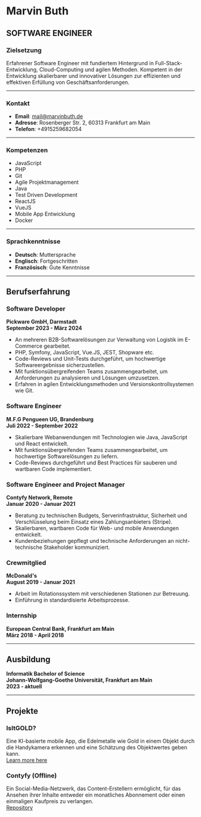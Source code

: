# Marvin Buth

## SOFTWARE ENGINEER

### Zielsetzung
Erfahrener Software Engineer mit fundiertem Hintergrund in Full-Stack-Entwicklung, Cloud-Computing und agilen Methoden. Kompetent in der Entwicklung skalierbarer und innovativer Lösungen zur effizienten und effektiven Erfüllung von Geschäftsanforderungen.

---

### Kontakt
- **Email**: mail@marvinbuth.de
- **Adresse**: Rosenberger Str. 2, 60313 Frankfurt am Main
- **Telefon**: +4915259682054

---

### Kompetenzen
- JavaScript
- PHP
- Git
- Agile Projektmanagement
- Java
- Test Driven Development
- ReactJS
- VueJS
- Mobile App Entwicklung
- Docker

---

### Sprachkenntnisse
- **Deutsch**: Muttersprache
- **Englisch**: Fortgeschritten
- **Französisch**: Gute Kenntnisse

---

## Berufserfahrung

### Software Developer
**Pickware GmbH, Darmstadt**  
**September 2023 - März 2024**

- An mehreren B2B-Softwarelösungen zur Verwaltung von Logistik im E-Commerce gearbeitet.
- PHP, Symfony, JavaScript, Vue.JS, JEST, Shopware etc.
- Code-Reviews und Unit-Tests durchgeführt, um hochwertige Softwareergebnisse sicherzustellen.
- Mit funktionsübergreifenden Teams zusammengearbeitet, um Anforderungen zu analysieren und Lösungen umzusetzen.
- Erfahren in agilen Entwicklungsmethoden und Versionskontrollsystemen wie Git.

### Software Engineer
**M.F.G Pengueen UG, Brandenburg**  
**Juli 2022 - September 2022**

- Skalierbare Webanwendungen mit Technologien wie Java, JavaScript und React entwickelt.
- Mit funktionsübergreifenden Teams zusammengearbeitet, um hochwertige Softwarelösungen zu liefern.
- Code-Reviews durchgeführt und Best Practices für sauberen und wartbaren Code implementiert.

### Software Engineer and Project Manager
**Contyfy Network, Remote**  
**Januar 2020 - Januar 2021**

- Beratung zu technischen Budgets, Serverinfrastruktur, Sicherheit und Verschlüsselung beim Einsatz eines Zahlungsanbieters (Stripe).
- Skalierbaren, wartbaren Code für Web- und mobile Anwendungen entwickelt.
- Kundenbeziehungen gepflegt und technische Anforderungen an nicht-technische Stakeholder kommuniziert.

### Crewmitglied
**McDonald's**  
**August 2019 - Januar 2021**

- Arbeit im Rotationssystem mit verschiedenen Stationen zur Betreuung.
- Einführung in standardisierte Arbeitsprozesse.

### Internship
**European Central Bank, Frankfurt am Main**  
**März 2018 - April 2018**

---

## Ausbildung
**Informatik Bachelor of Science**  
**Johann-Wolfgang-Goethe Universität, Frankfurt am Main**  
**2023 - aktuell**

---

## Projekte

### IsItGOLD?
Eine KI-basierte mobile App, die Edelmetalle wie Gold in einem Objekt durch die Handykamera erkennen und eine Schätzung des Objektwertes geben kann.  
[Learn more here](https://isitgold.flutterflow.app/app-information)

### Contyfy (Offline)
Ein Social-Media-Netzwerk, das Content-Erstellern ermöglicht, für das Ansehen ihrer Inhalte entweder ein monatliches Abonnement oder einen einmaligen Kaufpreis zu verlangen.  
[Repository](https://github.com/MarvinButh/Contyfy.com)
